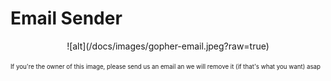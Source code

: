 # Email Sender

<span style="display:block;text-align:center">
![alt](/docs/images/gopher-email.jpeg?raw=true)
</span>

<sup><sub>If you're the owner of this image, please send us an email an we will remove it (if that's what you want) asap</sup></sub>
